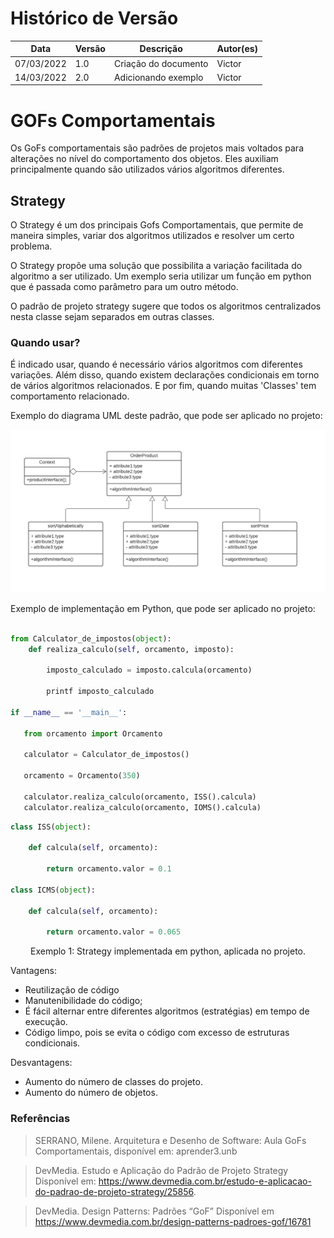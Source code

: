 # Histórico de Versão

| Data       | Versão | Descrição                  | Autor(es)        |
| ---------- | ------ | -------------------------- | ---------------- |
| 07/03/2022 | 1.0    | Criação do documento  | Victor |
| 14/03/2022 | 2.0    | Adicionando exemplo | Victor |



# GOFs Comportamentais

Os GoFs comportamentais são padrões de projetos mais voltados para alterações no nível do comportamento dos objetos.
Eles auxiliam principalmente quando são utilizados vários algoritmos diferentes.



## Strategy

O Strategy é um dos principais Gofs Comportamentais, que permite de maneira simples, variar dos algoritmos utilizados e resolver um certo problema.

O Strategy propõe uma solução que possibilita a variação facilitada do algoritmo a ser utilizado.
Um exemplo seria utilizar um função em python que é passada como parâmetro para um outro método.

O padrão de projeto strategy sugere que todos os algoritmos centralizados nesta classe sejam separados em outras classes.

### Quando usar?

É indicado usar, quando é necessário vários algoritmos com diferentes variações.
Além disso, quando existem declarações condicionais em torno de vários algoritmos relacionados. E por fim, quando muitas 'Classes' tem comportamento relacionado.

Exemplo do diagrama UML deste padrão, que pode ser aplicado no projeto:

![Aplicação Strategy](../padrao//imagens/strategy.png)

Exemplo de implementação em Python, que pode ser aplicado no projeto:

```python

from Calculator_de_impostos(object):
    def realiza_calculo(self, orcamento, imposto):

        imposto_calculado = imposto.calcula(orcamento)

        printf imposto_calculado

if __name__ == '__main__':
   
   from orcamento import Orcamento

   calculator = Calculator_de_impostos()

   orcamento = Orcamento(350)

   calculator.realiza_calculo(orcamento, ISS().calcula)
   calculator.realiza_calculo(orcamento, IOMS().calcula)

```
```python
class ISS(object):

    def calcula(self, orcamento):

        return orcamento.valor = 0.1

class ICMS(object):

    def calcula(self, orcamento):

        return orcamento.valor = 0.065

```
<center> 
Exemplo 1: Strategy implementada em python, aplicada no projeto.
</center>

Vantagens:

- Reutilização de código
- Manutenibilidade do código;
- É fácil alternar entre diferentes algoritmos (estratégias) em tempo de execução.
- Código limpo, pois se evita o código com excesso de estruturas condicionais.

Desvantagens:

- Aumento do número de classes do projeto.
- Aumento do número de objetos.

### Referências
> SERRANO, Milene. Arquitetura e Desenho de Software: Aula GoFs Comportamentais, disponível em: aprender3.unb 

> DevMedia. Estudo e Aplicação do Padrão de Projeto Strategy Disponível em: https://www.devmedia.com.br/estudo-e-aplicacao-do-padrao-de-projeto-strategy/25856.

> DevMedia. Design Patterns: Padrões “GoF” Disponível em https://www.devmedia.com.br/design-patterns-padroes-gof/16781

